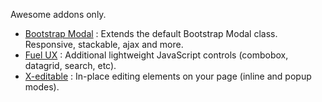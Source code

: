 Awesome addons only.

* [Bootstrap Modal](http://jschr.github.com/bootstrap-modal/) : Extends the default Bootstrap Modal class. Responsive, stackable, ajax and more.
* [Fuel UX](http://exacttarget.github.com/fuelux/) : Additional lightweight JavaScript controls (combobox, datagrid, search, etc).
* [X-editable](http://vitalets.github.com/x-editable/) : In-place editing elements on your page (inline and popup modes).